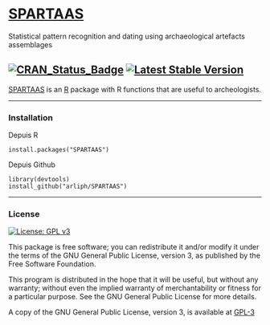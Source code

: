 # [SPARTAAS](https://spartaas.gitpages.huma-num.fr/r-package/index.html)
Statistical pattern recognition and dating using archaeological artefacts assemblages

[![CRAN_Status_Badge](https://www.r-pkg.org/badges/version/SPARTAAS)](https://cran.r-project.org/package=SPARTAAS)
[![Latest Stable Version](https://img.shields.io/badge/version-1.2.2-blue)]()
---

[SPARTAAS](https://spartaas.gitpages.huma-num.fr/r-package/index.html) is an [R](https://www.r-project.org) package with R functions that are
useful to archeologists.

---

### Installation

Depuis R

```
install.packages("SPARTAAS")
```

Depuis Github

```
library(devtools)
install_github("arliph/SPARTAAS")
```

---

### License

[![License: GPL v3](https://img.shields.io/badge/License-GPLv3-blue.svg)](https://www.gnu.org/licenses/gpl-3.0)

This package is free software; you can redistribute it and/or modify it
under the terms of the GNU General Public License, version 3, as
published by the Free Software Foundation.

This program is distributed in the hope that it will be useful, but
without any warranty; without even the implied warranty of
merchantability or fitness for a particular purpose.  See the GNU
General Public License for more details.

A copy of the GNU General Public License, version 3, is available at [GPL-3](https://www.r-project.org/Licenses/GPL-3)

